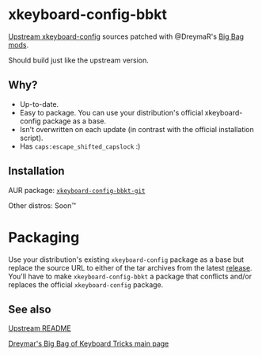 # xkeyboard-config-bbkt
[Upstream xkeyboard-config](https://gitlab.freedesktop.org/xkeyboard-config/xkeyboard-config) sources patched with @DreymaR's [Big Bag mods](https://github.com/DreymaR/BigBagKbdTrixXKB).

Should build just like the upstream version.

## Why?
* Up-to-date.
* Easy to package. You can use your distribution's official xkeyboard-config package as a base.
* Isn't overwritten on each update (in contrast with the official installation script).
* Has `caps:escape_shifted_capslock` :)

## Installation
AUR package: [`xkeyboard-config-bbkt-git`](https://aur.archlinux.org/packages/xkeyboard-config-bbkt-git/)

Other distros: Soon™

# Packaging
Use your distribution's existing `xkeyboard-config` package as a base but replace the source URL to either of the tar archives from the latest [release](https://github.com/SeerLite/xkeyboard-config-bbkt/releases).
You'll have to make `xkeyboard-config-bbkt` a package that conflicts and/or replaces the official `xkeyboard-config` package.

## See also
[Upstream README](./README)

[Dreymar's Big Bag of Keyboard Tricks main page](https://dreymar.colemak.org/index.html)
